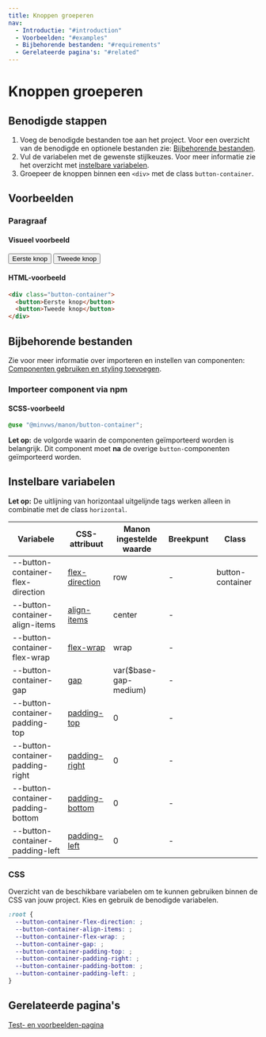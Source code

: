 ```yaml
---
title: Knoppen groeperen
nav:
  - Introductie: "#introduction"
  - Voorbeelden: "#examples"
  - Bijbehorende bestanden: "#requirements"
  - Gerelateerde pagina's: "#related"
---
```


<h1 id="introduction">Knoppen groeperen</h1>

## Benodigde stappen

1.  Voeg de benodigde bestanden toe aan het project. Voor een overzicht van de benodigde en optionele bestanden zie: [Bijbehorende bestanden](#requirements).
2.  Vul de variabelen met de gewenste stijlkeuzes. Voor meer informatie zie het overzicht met [instelbare variabelen](#variables).
3.  Groepeer de knoppen binnen een `<div>` met de class `button-container`.

<h2 id="examples">Voorbeelden</h2>

### Paragraaf

#### Visueel voorbeeld

<div class="button-container">
  <button>Eerste knop</button>
  <button>Tweede knop</button>
</div>

#### HTML-voorbeeld

```html
<div class="button-container">
  <button>Eerste knop</button>
  <button>Tweede knop</button>
</div>
```

<h2 id="requirements">Bijbehorende bestanden</h2>

Zie voor meer informatie over importeren en instellen van componenten: [Componenten gebruiken en styling toevoegen](/documentation/import-styling).

### Importeer component via npm

#### SCSS-voorbeeld

```scss
@use "@minvws/manon/button-container";
```

**Let op:** de volgorde waarin de componenten geïmporteerd worden is belangrijk. Dit component moet **na** de overige `button-`componenten geïmporteerd worden.

<h2 id="variables">Instelbare variabelen</h2>

**Let op:** De uitlijning van horizontaal uitgelijnde tags werken alleen in combinatie met de class `horizontal`.

| Variabele                          | CSS-attribuut                                             | Manon ingestelde waarde            | Breekpunt | Class            |
| ---------------------------------- | --------------------------------------------------------- | ---------------------------------- | --------- | ---------------- |
| \--button-container-flex-direction | [flex-direction](/documentation/variables#flex-direction) | row                                | \-        | button-container |
| \--button-container-align-items    | [align-items](/documentation/variables#align-items)       | center                             | \-        |
| \--button-container-flex-wrap      | [flex-wrap](/documentation/variables#flex-wrap)           | wrap                               | \-        |
| \--button-container-gap            | [gap](/documentation/variables#gap)                       | var($base-gap-medium) | \-        |
| \--button-container-padding-top    | [padding-top](/documentation/variables#padding-top)       | 0                                  | \-        |
| \--button-container-padding-right  | [padding-right](/documentation/variables#padding-right)   | 0                                  | \-        |
| \--button-container-padding-bottom | [padding-bottom](/documentation/variables#padding-bottom) | 0                                  | \-        |
| \--button-container-padding-left   | [padding-left](/documentation/variables#padding-left)     | 0                                  | \-        |

### CSS

Overzicht van de beschikbare variabelen om te kunnen gebruiken binnen de CSS van jouw project. Kies en gebruik de benodigde variabelen.

```css
:root {
  --button-container-flex-direction: ;
  --button-container-align-items: ;
  --button-container-flex-wrap: ;
  --button-container-gap: ;
  --button-container-padding-top: ;
  --button-container-padding-right: ;
  --button-container-padding-bottom: ;
  --button-container-padding-left: ;
}
```

<h2 id="related">Gerelateerde pagina's</h2>

[Test- en voorbeelden-pagina](/components/button-container-test)
